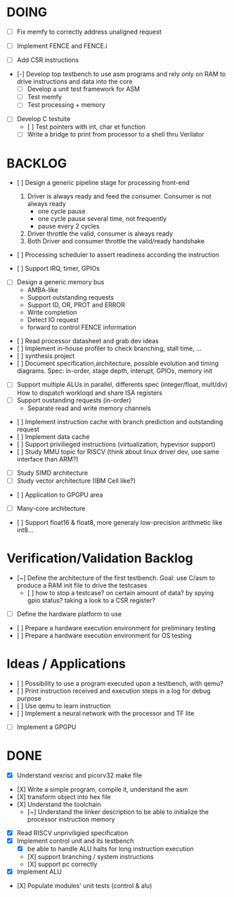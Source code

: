 # DOING

- [ ] Fix memfy to correctly address unaligned request

- [ ] Implement FENCE and FENCE.i

- [ ] Add CSR instructions

- [-] Develop top testbench to use asm programs and rely only on RAM to drive
      instructions and data into the core
    - [ ] Develop a unit test framework for ASM
    - [ ] Test memfy
    - [ ] Test processing + memory

- [ ] Develop C testuite
    - [ ] Test pointers with int, char et function
    - [ ] Write a bridge to print from processor to a shell thru Verilator

# BACKLOG

- [ ] Design a generic pipeline stage for processing front-end
    1. Driver is always ready and feed the consumer. Consumer is not always ready
        - one cycle pause
        - one cycle pause several time, not frequently
        - pause every 2 cycles
    2. Driver throttle the valid, consumer is always ready
    3. Both Driver and consumer throttle the valid/ready handshake
- [ ] Processing scheduler to assert readiness according the instruction

- [ ] Support IRQ, timer, GPIOs
- [ ] Design a generic memory bus
    - AMBA-like
    - Support outstanding requests
    - Support ID, OR, PROT and ERROR
    - Write completion
    - Detect IO request
    - forward to control FENCE information
- [ ] Read processor datasheet and grab dev ideas
- [ ] Implement in-house profiler to check branching, stall time, ...
- [ ] synthesis project
- [ ] Document specification,architecture, possible evolution and timing
      diagrams. Spec: in-order, stage depth, interupt, GPIOs, memory init
- [ ] Support multiple ALUs in parallel, differents spec (integer/float, mult/div)
      How to dispatch workloqd and share ISA registers
- [ ] Support oustanding requests (in-order)
    - Separate read and write memory channels
- [ ] Implement instruction cache with branch prediction and outstanding request
- [ ] Implement data cache
- [ ] Support privilieged instructions (virtualization, hypevisor support)
- [ ] Study MMU topic for RISCV (think about linux driver dev, use same interface than ARM?)
- [ ] Study SIMD architecture
- [ ] Study vector architecture (IBM Cell like?)
- [ ] Application to GPGPU area
- [ ] Many-core architecture
- [ ] Support float16 & float8, more generaly low-precision arithmetic like int8...


# Verification/Validation Backlog

- [~] Define the architecture of the first testbench. Goal: use C/asm to produce
      a RAM init file to drive the testcases
    - [ ] how to stop a testcase? on certain amount of data? by spying gpio
          status? taking a look to a CSR register?
- [ ] Define the hardware platform to use
- [ ] Prepare a hardware execution environment for preliminary testing
- [ ] Prepare a hardware execution environment for OS testing


# Ideas / Applications

- [ ] Possibility to use a program executed upon a testbench, with qemu?
- [ ] Print instruction received and execution steps in a log for debug purpose
- [ ] Use qemu to learn instruction
- [ ] Implement a neural network with the processor and TF lite
- [ ] Implement a GPGPU


# DONE

- [X] Understand vexrisc and picorv32 make file
- [X] Write a simple program, compile it, understand the asm
- [X] transform object into hex file
- [X] Understand the toolchain
    - [~] Understand the linker description to be able to initialize the processor instruction memory
- [X] Read RISCV unpriviligied specification
- [X] Implement control unit and its testbench
    - [X] be able to handle ALU halts for long instruction execution
    - [X] support branching / system instructions
    - [X] support pc correctly
- [X] Implement ALU
- [X] Populate modules' unit tests (control & alu)
